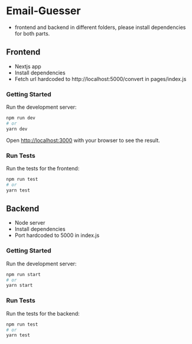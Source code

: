 # Email-Guesser

- frontend and backend in different folders, please install dependencies for both parts.

## Frontend

- Nextjs app
- Install dependencies
- Fetch url hardcoded to http://localhost:5000/convert in pages/index.js

### Getting Started

Run the development server:

```bash
npm run dev
# or
yarn dev
```

Open [http://localhost:3000](http://localhost:3000) with your browser to see the result.

### Run Tests

Run the tests for the frontend:

```bash
npm run test
# or
yarn test
```
## Backend

- Node server
- Install dependencies
- Port hardcoded to 5000 in index.js

### Getting Started

Run the development server:

```bash
npm run start
# or
yarn start
```

### Run Tests

Run the tests for the backend:

```bash
npm run test
# or
yarn test
```